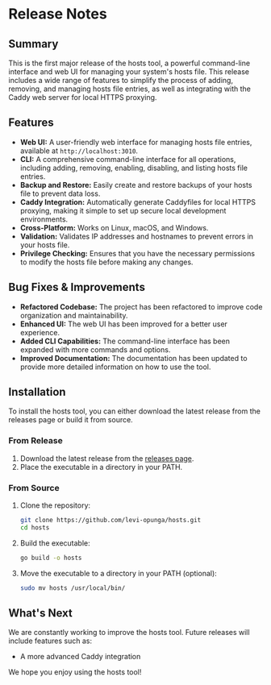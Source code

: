 
# Release Notes

## Summary

This is the first major release of the hosts tool, a powerful command-line interface and web UI for managing your system's hosts file. This release includes a wide range of features to simplify the process of adding, removing, and managing hosts file entries, as well as integrating with the Caddy web server for local HTTPS proxying.

## Features

*   **Web UI:** A user-friendly web interface for managing hosts file entries, available at `http://localhost:3010`.
*   **CLI:** A comprehensive command-line interface for all operations, including adding, removing, enabling, disabling, and listing hosts file entries.
*   **Backup and Restore:** Easily create and restore backups of your hosts file to prevent data loss.
*   **Caddy Integration:** Automatically generate Caddyfiles for local HTTPS proxying, making it simple to set up secure local development environments.
*   **Cross-Platform:** Works on Linux, macOS, and Windows.
*   **Validation:** Validates IP addresses and hostnames to prevent errors in your hosts file.
*   **Privilege Checking:** Ensures that you have the necessary permissions to modify the hosts file before making any changes.

## Bug Fixes & Improvements

*   **Refactored Codebase:** The project has been refactored to improve code organization and maintainability.
*   **Enhanced UI:** The web UI has been improved for a better user experience.
*   **Added CLI Capabilities:** The command-line interface has been expanded with more commands and options.
*   **Improved Documentation:** The documentation has been updated to provide more detailed information on how to use the tool.

## Installation

To install the hosts tool, you can either download the latest release from the releases page or build it from source.

### From Release

1.  Download the latest release from the [releases page](https://github.com/levi-opunga/hosts/releases).
2.  Place the executable in a directory in your PATH.

### From Source

1.  Clone the repository:
    ```bash
    git clone https://github.com/levi-opunga/hosts.git
    cd hosts
    ```

2.  Build the executable:
    ```bash
    go build -o hosts
    ```

3.  Move the executable to a directory in your PATH (optional):
    ```bash
    sudo mv hosts /usr/local/bin/
    ```

## What's Next

We are constantly working to improve the hosts tool. Future releases will include features such as:

*   A more advanced Caddy integration

We hope you enjoy using the hosts tool!
